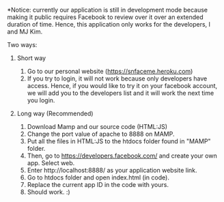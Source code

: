 *Notice: currently our application is still in development mode because making it public requires Facebook to review over it over an extended duration of time. Hence, this application only works for the developers, I and MJ Kim.

Two ways:
1. Short way
    1. Go to our personal website (https://snfaceme.heroku.com)
    2. If you try to login, it will not work because only developers have access. Hence, if you would like to try it on your facebook account, we will add you to the developers list and it will work the next time you login.

2. Long way (Recommended)
    1. Download Mamp and our source code (HTML:JS)
    2. Change the port value of apache to 8888 on MAMP.
    3. Put all the files in HTML:JS to the htdocs folder found in "MAMP" folder.
    4. Then, go to https://developers.facebook.com/ and create your own app. Select web.
    5. Enter http://localhost:8888/ as your application website link.
    6. Go to htdocs folder and open index.html (in code).
    7. Replace the current app ID in the code with yours.
    8. Should work. :)
